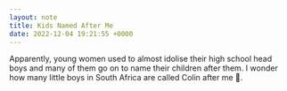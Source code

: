 ```yaml
---
layout: note
title: Kids Named After Me
date: 2022-12-04 19:21:55 +0000
---
```

Apparently, young women used to almost idolise their high school head boys and many of them go on to name their children after them. I wonder how many little boys in South Africa are called Colin after me 🤣.